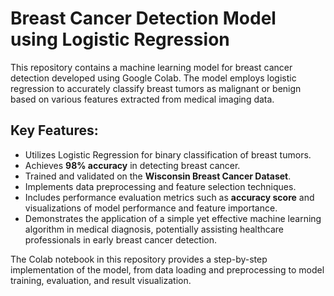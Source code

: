 # Breast Cancer Detection Model using Logistic Regression

This repository contains a machine learning model for breast cancer detection developed using Google Colab. The model employs logistic regression to accurately classify breast tumors as malignant or benign based on various features extracted from medical imaging data.

## Key Features:
- Utilizes Logistic Regression for binary classification of breast tumors.
- Achieves **98% accuracy** in detecting breast cancer.
- Trained and validated on the **Wisconsin Breast Cancer Dataset**.
- Implements data preprocessing and feature selection techniques.
- Includes performance evaluation metrics such as **accuracy score** and visualizations of model performance and feature importance.
- Demonstrates the application of a simple yet effective machine learning algorithm in medical diagnosis, potentially assisting healthcare professionals in early breast cancer detection.

The Colab notebook in this repository provides a step-by-step implementation of the model, from data loading and preprocessing to model training, evaluation, and result visualization.
